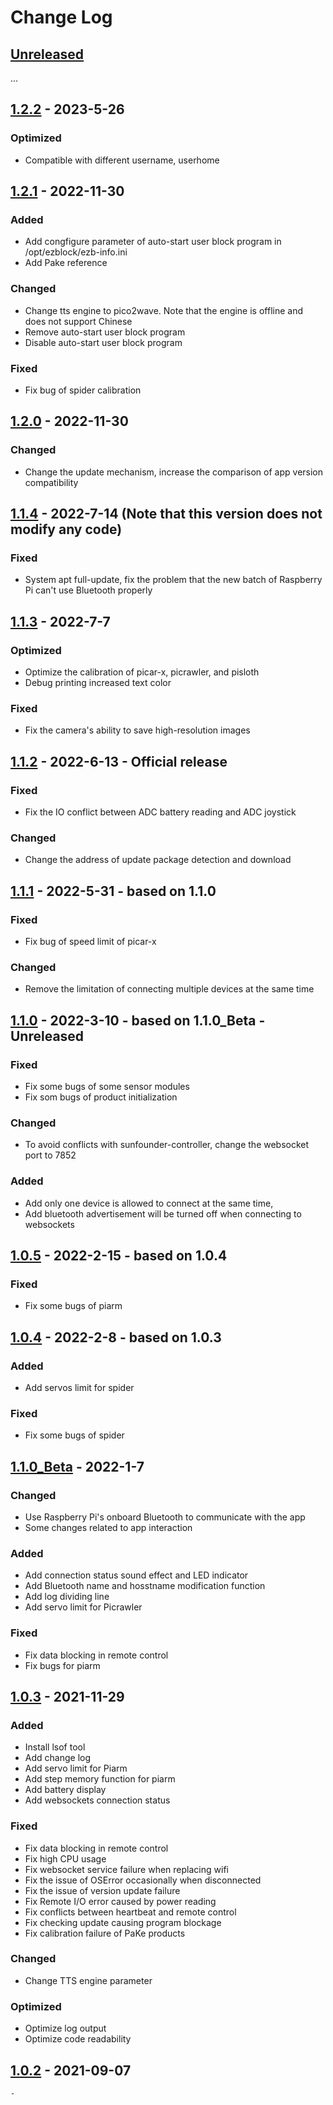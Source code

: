 # Change Log

## [Unreleased]
...

## [1.2.2] - 2023-5-26

### Optimized
- Compatible with different username, userhome


## [1.2.1] - 2022-11-30

### Added
- Add congfigure parameter of auto-start user block program in /opt/ezblock/ezb-info.ini
- Add Pake reference

### Changed
- Change tts engine to pico2wave. Note that the engine is offline and does not support Chinese
- Remove auto-start user block program
- Disable auto-start user block program

### Fixed
- Fix bug of spider calibration


## [1.2.0] - 2022-11-30

### Changed
- Change the update mechanism, increase the comparison of app version compatibility


## [1.1.4] - 2022-7-14 (Note that this version does not modify any code)

### Fixed
- System apt full-update, fix the problem that the new batch of Raspberry Pi can't use Bluetooth properly
  

## [1.1.3] - 2022-7-7

### Optimized
- Optimize the calibration of picar-x, picrawler, and pisloth
- Debug printing increased text color

### Fixed
- Fix the camera's ability to save high-resolution images


## [1.1.2] - 2022-6-13 - Official release

### Fixed
- Fix the IO conflict between ADC battery reading and ADC joystick

### Changed
- Change the address of update package detection and download


## [1.1.1] - 2022-5-31  - based on 1.1.0

### Fixed
- Fix bug of speed limit of picar-x

### Changed
- Remove the limitation of connecting multiple devices at the same time


## [1.1.0] - 2022-3-10 - based on 1.1.0_Beta - Unreleased

### Fixed
- Fix some bugs of some sensor modules
- Fix som bugs of product initialization

### Changed
- To avoid conflicts with sunfounder-controller, change the websocket port to 7852

### Added
- Add only one device is allowed to connect at the same time,
- Add bluetooth advertisement  will be turned off when connecting to websockets


## [1.0.5] - 2022-2-15 - based on 1.0.4

### Fixed
- Fix some bugs of piarm


## [1.0.4] - 2022-2-8 - based on 1.0.3

### Added
- Add servos limit for spider

### Fixed
- Fix some bugs of spider


## [1.1.0_Beta] - 2022-1-7

### Changed
- Use Raspberry Pi's onboard Bluetooth to communicate
  with the app
- Some changes related to app interaction

### Added
- Add connection status sound effect and LED indicator
- Add Bluetooth name and hosstname modification function
- Add log dividing line
- Add servo limit for Picrawler

### Fixed
- Fix data blocking in remote control
- Fix bugs for piarm

## [1.0.3] - 2021-11-29

### Added
- Install lsof tool
- Add change log
- Add servo limit for Piarm
- Add step memory function for piarm
- Add battery display
- Add websockets connection status

### Fixed
- Fix data blocking in remote control
- Fix high CPU usage
- Fix websocket service failure when replacing wifi
- Fix the issue of OSError occasionally when disconnected
- Fix the issue of version update failure
- Fix Remote I/O error caused by power reading
- Fix conflicts between heartbeat and remote control
- Fix checking update causing program blockage
- Fix calibration failure of PaKe products

### Changed
- Change TTS engine parameter

### Optimized
- Optimize log output
- Optimize code readability


## [1.0.2] - 2021-09-07
    -


[Unreleased]: https://github.com/ezblockcode/ezb-pi/tree/EzBlock3.1
[1.2.2]: https://github.com/ezblockcode/ezb-pi/tree/1.2.2
[1.2.1]: https://github.com/ezblockcode/ezb-pi/tree/1.2.1
[1.2.0]: https://github.com/ezblockcode/ezb-pi/tree/1.2.0
[1.1.4]: https://github.com/ezblockcode/ezb-pi/tree/1.1.4
[1.1.3]: https://github.com/ezblockcode/ezb-pi/tree/1.1.3
[1.1.2]: https://github.com/ezblockcode/ezb-pi/tree/1.1.2
[1.1.1]: https://github.com/ezblockcode/ezb-pi/tree/1.1.1
[1.1.0]: https://github.com/ezblockcode/ezb-pi/tree/1.1.0
[1.0.5]: https://github.com/ezblockcode/ezb-pi/tree/1.0.5
[1.0.4]: https://github.com/ezblockcode/ezb-pi/tree/1.0.4
[1.1.0_Beta]: https://github.com/ezblockcode/ezb-pi/tree/1.1.0_Beta
[1.0.3]: https://github.com/ezblockcode/ezb-pi/tree/1.0.3
[1.0.2]: https://github.com/ezblockcode/ezb-pi/tree/1.0.2
